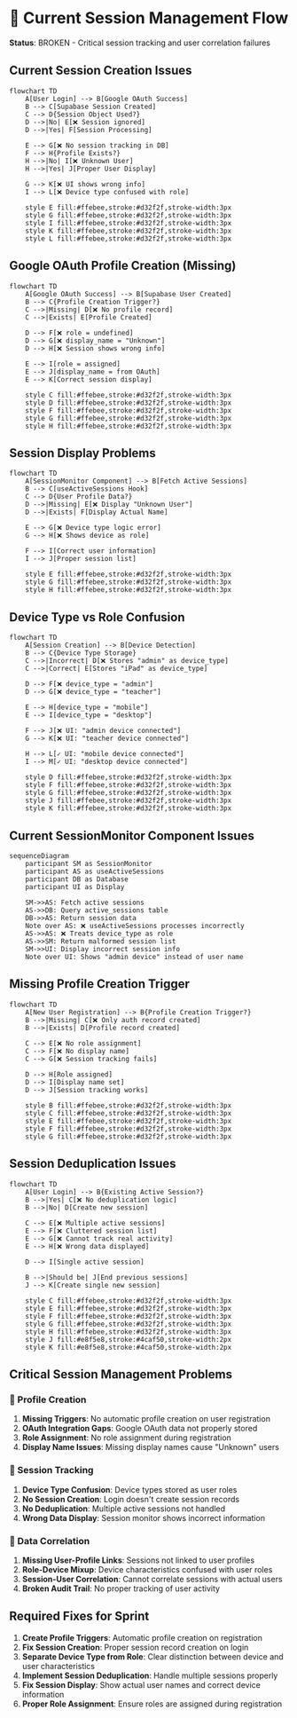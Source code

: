 # 🔴 Current Session Management Flow

**Status**: BROKEN - Critical session tracking and user correlation failures

## Current Session Creation Issues

```mermaid
flowchart TD
    A[User Login] --> B[Google OAuth Success]
    B --> C[Supabase Session Created]
    C --> D{Session Object Used?}
    D -->|No| E[❌ Session ignored]
    D -->|Yes| F[Session Processing]
    
    E --> G[❌ No session tracking in DB]
    F --> H{Profile Exists?}
    H -->|No| I[❌ Unknown User]
    H -->|Yes| J[Proper User Display]
    
    G --> K[❌ UI shows wrong info]
    I --> L[❌ Device type confused with role]
    
    style E fill:#ffebee,stroke:#d32f2f,stroke-width:3px
    style G fill:#ffebee,stroke:#d32f2f,stroke-width:3px
    style I fill:#ffebee,stroke:#d32f2f,stroke-width:3px
    style K fill:#ffebee,stroke:#d32f2f,stroke-width:3px
    style L fill:#ffebee,stroke:#d32f2f,stroke-width:3px
```

## Google OAuth Profile Creation (Missing)

```mermaid
flowchart TD
    A[Google OAuth Success] --> B[Supabase User Created]
    B --> C{Profile Creation Trigger?}
    C -->|Missing| D[❌ No profile record]
    C -->|Exists| E[Profile Created]
    
    D --> F[❌ role = undefined]
    D --> G[❌ display_name = "Unknown"]
    D --> H[❌ Session shows wrong info]
    
    E --> I[role = assigned]
    E --> J[display_name = from OAuth]
    E --> K[Correct session display]
    
    style C fill:#ffebee,stroke:#d32f2f,stroke-width:3px
    style D fill:#ffebee,stroke:#d32f2f,stroke-width:3px
    style F fill:#ffebee,stroke:#d32f2f,stroke-width:3px
    style G fill:#ffebee,stroke:#d32f2f,stroke-width:3px
    style H fill:#ffebee,stroke:#d32f2f,stroke-width:3px
```

## Session Display Problems

```mermaid
flowchart TD
    A[SessionMonitor Component] --> B[Fetch Active Sessions]
    B --> C[useActiveSessions Hook]
    C --> D{User Profile Data?}
    D -->|Missing| E[❌ Display "Unknown User"]
    D -->|Exists| F[Display Actual Name]
    
    E --> G[❌ Device type logic error]
    G --> H[❌ Shows device as role]
    
    F --> I[Correct user information]
    I --> J[Proper session list]
    
    style E fill:#ffebee,stroke:#d32f2f,stroke-width:3px
    style G fill:#ffebee,stroke:#d32f2f,stroke-width:3px
    style H fill:#ffebee,stroke:#d32f2f,stroke-width:3px
```

## Device Type vs Role Confusion

```mermaid
flowchart TD
    A[Session Creation] --> B[Device Detection]
    B --> C{Device Type Storage}
    C -->|Incorrect| D[❌ Stores "admin" as device_type]
    C -->|Correct| E[Stores "iPad" as device_type]
    
    D --> F[❌ device_type = "admin"]
    D --> G[❌ device_type = "teacher"]
    
    E --> H[device_type = "mobile"]
    E --> I[device_type = "desktop"]
    
    F --> J[❌ UI: "admin device connected"]
    G --> K[❌ UI: "teacher device connected"]
    
    H --> L[✓ UI: "mobile device connected"]
    I --> M[✓ UI: "desktop device connected"]
    
    style D fill:#ffebee,stroke:#d32f2f,stroke-width:3px
    style F fill:#ffebee,stroke:#d32f2f,stroke-width:3px
    style G fill:#ffebee,stroke:#d32f2f,stroke-width:3px
    style J fill:#ffebee,stroke:#d32f2f,stroke-width:3px
    style K fill:#ffebee,stroke:#d32f2f,stroke-width:3px
```

## Current SessionMonitor Component Issues

```mermaid
sequenceDiagram
    participant SM as SessionMonitor
    participant AS as useActiveSessions
    participant DB as Database
    participant UI as Display

    SM->>AS: Fetch active sessions
    AS->>DB: Query active_sessions table
    DB->>AS: Return session data
    Note over AS: ❌ useActiveSessions processes incorrectly
    AS->>AS: ❌ Treats device_type as role
    AS->>SM: Return malformed session list
    SM->>UI: Display incorrect session info
    Note over UI: Shows "admin device" instead of user name
```

## Missing Profile Creation Trigger

```mermaid
flowchart TD
    A[New User Registration] --> B{Profile Creation Trigger?}
    B -->|Missing| C[❌ Only auth record created]
    B -->|Exists| D[Profile record created]
    
    C --> E[❌ No role assignment]
    C --> F[❌ No display name]
    C --> G[❌ Session tracking fails]
    
    D --> H[Role assigned]
    D --> I[Display name set]
    D --> J[Session tracking works]
    
    style B fill:#ffebee,stroke:#d32f2f,stroke-width:3px
    style C fill:#ffebee,stroke:#d32f2f,stroke-width:3px
    style E fill:#ffebee,stroke:#d32f2f,stroke-width:3px
    style F fill:#ffebee,stroke:#d32f2f,stroke-width:3px
    style G fill:#ffebee,stroke:#d32f2f,stroke-width:3px
```

## Session Deduplication Issues

```mermaid
flowchart TD
    A[User Login] --> B{Existing Active Session?}
    B -->|Yes| C[❌ No deduplication logic]
    B -->|No| D[Create new session]
    
    C --> E[❌ Multiple active sessions]
    E --> F[❌ Cluttered session list]
    E --> G[❌ Cannot track real activity]
    E --> H[❌ Wrong data displayed]
    
    D --> I[Single active session]
    
    B -->|Should be| J[End previous sessions]
    J --> K[Create single new session]
    
    style C fill:#ffebee,stroke:#d32f2f,stroke-width:3px
    style E fill:#ffebee,stroke:#d32f2f,stroke-width:3px
    style F fill:#ffebee,stroke:#d32f2f,stroke-width:3px
    style G fill:#ffebee,stroke:#d32f2f,stroke-width:3px
    style H fill:#ffebee,stroke:#d32f2f,stroke-width:3px
    style J fill:#e8f5e8,stroke:#4caf50,stroke-width:2px
    style K fill:#e8f5e8,stroke:#4caf50,stroke-width:2px
```

## Critical Session Management Problems

### 🔴 Profile Creation
1. **Missing Triggers**: No automatic profile creation on user registration
2. **OAuth Integration Gaps**: Google OAuth data not properly stored
3. **Role Assignment**: No role assignment during registration
4. **Display Name Issues**: Missing display names cause "Unknown" users

### 🔴 Session Tracking
1. **Device Type Confusion**: Device types stored as user roles
2. **No Session Creation**: Login doesn't create session records
3. **No Deduplication**: Multiple active sessions not handled
4. **Wrong Data Display**: Session monitor shows incorrect information

### 🔴 Data Correlation
1. **Missing User-Profile Links**: Sessions not linked to user profiles
2. **Role-Device Mixup**: Device characteristics confused with user roles
3. **Session-User Correlation**: Cannot correlate sessions with actual users
4. **Broken Audit Trail**: No proper tracking of user activity

## Required Fixes for Sprint
1. **Create Profile Triggers**: Automatic profile creation on registration
2. **Fix Session Creation**: Proper session record creation on login
3. **Separate Device Type from Role**: Clear distinction between device and user characteristics
4. **Implement Session Deduplication**: Handle multiple sessions properly
5. **Fix Session Display**: Show actual user names and correct device information
6. **Proper Role Assignment**: Ensure roles are assigned during registration